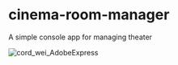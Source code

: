 # cinema-room-manager

A simple console app for managing theater

![cord_wei_AdobeExpress](https://user-images.githubusercontent.com/74320524/181509525-3ae5e164-1845-4667-8dc0-f1dbbcc1c61d.gif)

